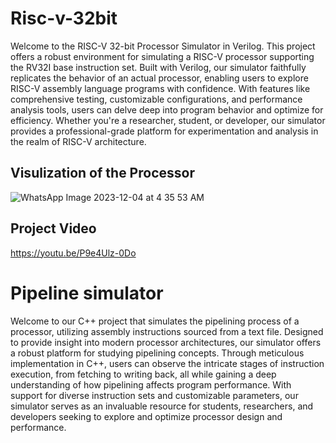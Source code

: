 # Risc-v-32bit

Welcome to the RISC-V 32-bit Processor Simulator in Verilog. This project offers a robust environment for simulating a RISC-V processor supporting the RV32I base instruction set. Built with Verilog, our simulator faithfully replicates the behavior of an actual processor, enabling users to explore RISC-V assembly language programs with confidence. With features like comprehensive testing, customizable configurations, and performance analysis tools, users can delve deep into program behavior and optimize for efficiency. Whether you're a researcher, student, or developer, our simulator provides a professional-grade platform for experimentation and analysis in the realm of RISC-V architecture.
## Visulization of the Processor
![WhatsApp Image 2023-12-04 at 4 35 53 AM](https://github.com/FreddyAmgad/Risc-v-32bit/assets/78415690/bc1e4f26-e0b3-43b3-a53c-46230540ad1a)

## Project Video
https://youtu.be/P9e4Ulz-0Do

# Pipeline simulator
Welcome to our C++ project that simulates the pipelining process of a processor, utilizing assembly instructions sourced from a text file. Designed to provide insight into modern processor architectures, our simulator offers a robust platform for studying pipelining concepts. Through meticulous implementation in C++, users can observe the intricate stages of instruction execution, from fetching to writing back, all while gaining a deep understanding of how pipelining affects program performance. With support for diverse instruction sets and customizable parameters, our simulator serves as an invaluable resource for students, researchers, and developers seeking to explore and optimize processor design and performance.








                                                                                                                                                                                                                                                                                                                                                                                                                                                                                                                                                  